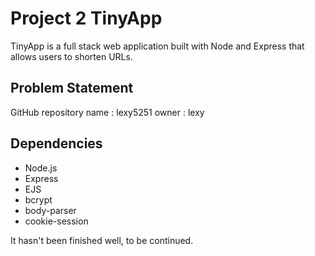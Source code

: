 # Project 2 TinyApp

TinyApp is a full stack web application built with Node and Express that allows users to shorten URLs.

## Problem Statement

GitHub repository name : lexy5251
owner : lexy


## Dependencies

- Node.js
- Express
- EJS
- bcrypt
- body-parser
- cookie-session


It hasn't been finished well, to be continued.
